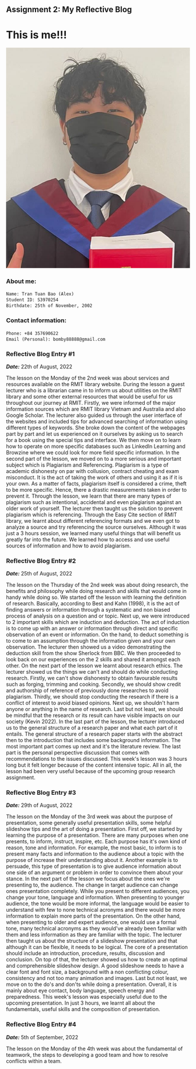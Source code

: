## Assignment 2: My Reflective Blog



# This is me!!!
![ALEX](/docs/assets/Alex.JPG)

### About me:
```
Name: Tran Tuan Bao (Alex)
Student ID: S3970254
Birthdate: 25th of November, 2002
```

### Contact information:

```
Phone: +84 357690622
Email (Personal): bomby88888@gmail.com
```

### Reflective Blog Entry #1
***Date:*** 22th of August, 2022

The lesson on the Monday of the 2nd week was about services and resources available on the RMIT library website. During the lesson a guest lecturer who is a librarian came in to inform us about utilities on the RMIT library and some other external resources that would be useful for us throughout our journey at RMIT. Firstly, we were informed of the major information sources which are RMIT library Vietnam and Australia and also Google Scholar. The lecturer also guided us through the user interface of the websites and included tips for advanced searching of information using different types of keywords. She broke down the content of the webpages part by part and let us experienced on it ourselves by asking us to search for a book using the special tips and interface. We then move on to learn how to operate on more specific databases such as LinkedIn Learning and Browzine where we could look for more field specific information. In the second part of the lesson, we moved on to a more serious and important subject which is Plagiarism and Referencing. Plagiarism is a type of academic dishonesty on par with collusion, contract cheating and exam misconduct. It is the act of taking the work of others and using it as if it is your own. As a matter of facts, plagiarism itself is considered a crime, theft to be more specific. Hence, there a drastic measurements taken in order to prevent it. Through the lesson, we learn that there are many types of plagiarism such as intentional, accidental and even plagiarism against an older work of yourself. The lecturer then taught us the solution to prevent plagiarism which is referencing.
Through the Easy Cite section of RMIT library, we learnt about different referencing formats and we even got to analyze a source and try referencing the source ourselves. Although it was just a 3 hours session, we learned many useful things that will benefit us greatly far into the future. We learned how to access and use useful sources of information and how to avoid plagiarism.

### Reflective Blog Entry #2
***Date:*** 25th of August, 2022

The lesson on the Thursday of the 2nd week was about doing research, the benefits and philosophy while doing research and skills that would come in handy while doing so. We started off the lesson with learning the definition of research. Basically, according to Best and Kahn (1998), it is the act of finding answers or information through a systematic and non biased process of analysis on a question and or topic. Next up, we were introduced to 2 important skills which are induction and deduction. The act of induction is to come up with an answer or information through direct and specific observation of an event or information. On the hand, to deduct something is to come to an assumption through the information given and your own observation. The lecturer then showed us a video demonstrating the deduction skill from the show Sherlock from BBC. We then proceeded to look back on our experiences on the 2 skills and shared it amongst each other. On the next part of the lesson we learnt about research ethics. The lecturer showed us the things we can't and should do while conducting research. Firstly, we can't show dishonesty to obtain favourable results such as forging, trimming and cooking. Secondly, we should show credit and authorship of reference of previously done researches to avoid plagiarism. Thirdly, we should stop conducting the research if there is a conflict of interest to avoid biased opinions. Next up, we shouldn't harm anyone or anything in the name of research. Last but not least, we should be mindful that the research or its result can have visible impacts on our society (Kevin 2022). In the last part of the lesson, the lecturer introduced us to the general structure of a research paper and what each part of it entails. The general structure of a research paper starts with the abstract then to the introduction that includes some background information. The most important part comes up next and it's the literature review. The last part is the personal perspective discussion that comes with recommendations to the issues discussed. This week's lesson was 3 hours long but it felt longer because of the content intensive topic. All in all, the lesson had been very useful because of the upcoming group research assignment. 

### Reflective Blog Entry #3
***Date:*** 29th of August, 2022

The lesson on the Monday of the 3rd week was about the purpose of presentation, some generally useful presentation skills, some helpful slideshow tips and the art of doing a presentation. First off, we started by learning the purpose of a presentation. There are many purposes when one presents, to inform, instruct, inspire, etc. Each purpose has it's own kind of reason, tone and information. For example, the most basic, to inform is to present many facts and information to the audience about a topic with the purpose of increase their understanding about it. Another example is to persuade, this type of presentation is to give audience information about one side of an argument or problem in order to convince them about your stance. In the next part of the lesson we focus about the ones we're presenting to, the audience. The change in target audience can change ones presentation completely. While you present to different audiences, you change your tone, language and information. When presenting to younger audience, the tone would be more informal, the language would be easier to understand with few to none technical acronyms and there would be more information to explain more parts of the presentation. On the other hand, when presenting to older and expert audience, one would use a formal tone, many technical acronyms as they would've already been familiar with them and less information as they are familiar with the topic. The lecturer then taught us about the structure of a slideshow presentation and that although it can be flexible, it needs to be logical. The core of a presentation should include an introduction, procedure, results, discussion and conclusion. On top of that, the lecturer showed us how to create an optimal and comprehensible slideshow design. A good slideshow needs to have a clear font and font size, a background with a non conflicting colour, consistency and not too many animation and images. Last but not least, we move on to the do's and don'ts while doing a presentation. Overall, it is mainly about eye contact, body language, speech energy and preparedness. This week's lesson was especially useful due to the upcoming presentation. In just 3 hours, we learnt all about the fundamentals, useful skills and the composition of presentation.

### Reflective Blog Entry #4
***Date:*** 5th of September, 2022

The lesson on the Monday of the 4th week was about the fundamental of teamwork, the steps to developing a good team and how to resolve conflicts within a team.




